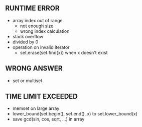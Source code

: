RUNTIME ERROR
-------------
* array index out of range
    * not enough size
    * wrong index calculation
* stack overflow
* divided by 0
* operation on invalid iterator
    * set.erase(set.find(x)) when x doesn't exist

WRONG ANSWER
------------
* set or multiset

TIME LIMIT EXCEEDED
-------------------
* memset on large array
* lower_bound(set.begin(), set.end(), x) to set.lower_bound(x)
* save gcd(sin, cos, sqrt, ...) in array
